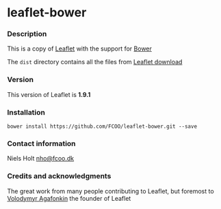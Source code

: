 # leaflet-bower
>


### Description

This is a copy of [Leaflet](https://leafletjs.com/) with the support for [Bower](https://bower.io/)

The `dist` directory contains all the files from [Leaflet download](https://leafletjs.com/download.html)

### Version
This version of Leaflet is **1.9.1**


### Installation
`bower install https://github.com/FCOO/leaflet-bower.git --save`


### Contact information

Niels Holt nho@fcoo.dk


### Credits and acknowledgments

The great work from many people contributing to Leaflet, but foremost to [Volodymyr Agafonkin](https://agafonkin.com/) the founder of Leaflet